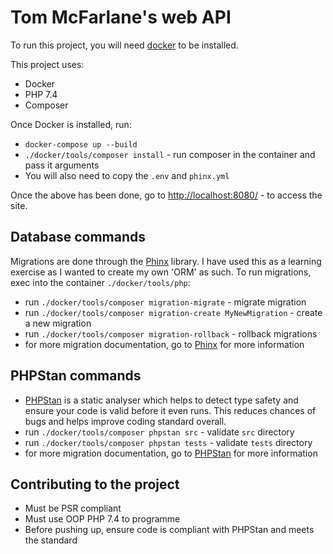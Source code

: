 # Tom McFarlane's web API
To run this project, you will need [docker](https://docs.docker.com/get-docker/) to be installed.

This project uses:
- Docker
- PHP 7.4
- Composer

Once Docker is installed, run:
- `docker-compose up --build`
- `./docker/tools/composer install` - run composer in the container and pass it arguments
- You will also need to copy the `.env` and `phinx.yml`

Once the above has been done, go to [http://localhost:8080/](http://localhost:8080/) - to access the site.

## Database commands
Migrations are done through the [Phinx](https://book.cakephp.org/phinx/0/en/intro.html) library.
I have used this as a learning exercise as I wanted to create my own 'ORM' as such. 
To run migrations, exec into the container `./docker/tools/php`: 
- run `./docker/tools/composer migration-migrate` - migrate migration
- run `./docker/tools/composer migration-create MyNewMigration` - create a new migration
- run `./docker/tools/composer migration-rollback` - rollback migrations
- for more migration documentation, go to [Phinx](https://book.cakephp.org/phinx/0/en/intro.html) for more information

## PHPStan commands
- [PHPStan](https://phpstan.org/user-guide/getting-started) is a static analyser which helps to detect type safety and 
ensure your code is valid before it even runs. This reduces chances of bugs and helps improve coding standard overall.
- run `./docker/tools/composer phpstan src` - validate `src` directory
- run `./docker/tools/composer phpstan tests` - validate `tests` directory 
- for more migration documentation, go to [PHPStan](https://phpstan.org/user-guide/getting-started) for more information

## Contributing to the project
- Must be PSR compliant
- Must use OOP PHP 7.4 to programme
- Before pushing up, ensure code is compliant with PHPStan and meets the standard